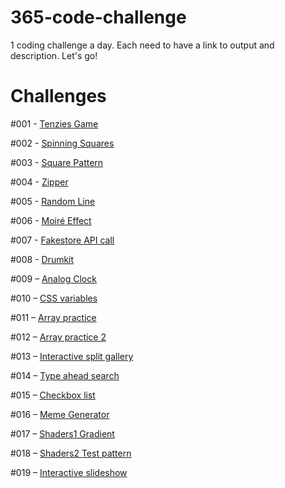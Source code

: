 # 365-code-challenge
1 coding challenge a day. Each need to have a link to output and description. Let's go!

# Challenges

#001 - [Tenzies Game](https://mo-tenzies-game.netlify.app/)

#002 - [Spinning Squares](https://mo-spinning-squares.netlify.app/)

#003 - [Square Pattern](https://mo-square-pattern.netlify.app/)

#004 - [Zipper](https://mo-zipper.netlify.app/)

#005 - [Random Line](https://mo-random-line.netlify.app/)

#006 - [Moiré Effect](https://mo-moire-effect.netlify.app/)

#007 - [Fakestore API call](https://fakestore-api-test.netlify.app/)

#008 - [Drumkit](https://vanilla-drumkit.netlify.app/)

#009 – [Analog Clock](https://analog-clock-clock.netlify.app/)

#010 – [CSS variables](https://css-variables-update-with-js.netlify.app/)

#011 – [Array practice](https://array-practice-part1.netlify.app/)

#012 – [Array practice 2](https://array-practice-part2.netlify.app/)

#013 – [Interactive split gallery](https://interactive-split-gallery.netlify.app/)

#014 – [Type ahead search](https://type-ahead-search.netlify.app/)

#015 – [Checkbox list](https://checkbox-list-challenge.netlify.app/)

#016 – [Meme Generator](https://meme-generatooor.netlify.app/)

#017 – [Shaders1 Gradient](https://shaders1-gradient.netlify.app/)

#018 – [Shaders2 Test pattern](https://shaders-zebra.netlify.app/)

#019 – [Interactive slideshow](https://m-o-slideshow.netlify.app/)
